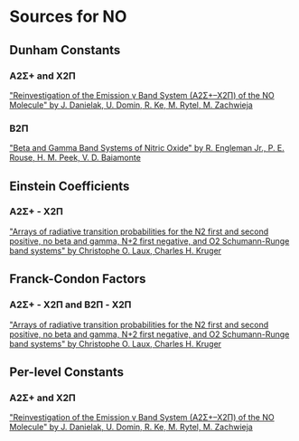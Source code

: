 # Sources for NO

## Dunham Constants

### A2Σ+ and X2Π

["Reinvestigation of the Emission γ Band System (A2Σ+–X2Π) of the NO Molecule" by J. Danielak, U. Domin, R. Ke, M. Rytel, M. Zachwieja](https://doi.org/10.1006/jmsp.1996.7181)

### B2Π

["Beta and Gamma Band Systems of Nitric Oxide" by R. Engleman Jr., P. E. Rouse, H. M. Peek, V. D. Baiamonte](https://doi.org/10.2172/4128104)

## Einstein Coefficients

### A2Σ+ - X2Π

["Arrays of radiative transition probabilities for the N2 first and second positive, no beta and gamma, N+2 first negative, and O2 Schumann-Runge band systems" by Christophe O. Laux, Charles H. Kruger](https://doi.org/10.1016/0022-4073(92)90003-M)

## Franck-Condon Factors

### A2Σ+ - X2Π and B2Π - X2Π

["Arrays of radiative transition probabilities for the N2 first and second positive, no beta and gamma, N+2 first negative, and O2 Schumann-Runge band systems" by Christophe O. Laux, Charles H. Kruger](https://doi.org/10.1016/0022-4073(92)90003-M)

## Per-level Constants

### A2Σ+ and X2Π

["Reinvestigation of the Emission γ Band System (A2Σ+–X2Π) of the NO Molecule" by J. Danielak, U. Domin, R. Ke, M. Rytel, M. Zachwieja](https://doi.org/10.1006/jmsp.1996.7181)

